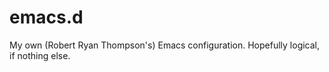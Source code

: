 # emacs.d
My own (Robert Ryan Thompson's)  Emacs configuration. Hopefully logical, if nothing else.
